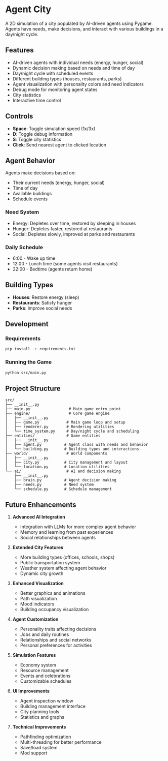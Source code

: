 # Agent City

A 2D simulation of a city populated by AI-driven agents using Pygame. Agents have needs, make decisions, and interact with various buildings in a day/night cycle.

## Features

- AI-driven agents with individual needs (energy, hunger, social)
- Dynamic decision making based on needs and time of day
- Day/night cycle with scheduled events
- Different building types (houses, restaurants, parks)
- Agent visualization with personality colors and need indicators
- Debug mode for monitoring agent states
- City statistics
- Interactive time control

## Controls

- **Space**: Toggle simulation speed (1x/3x)
- **D**: Toggle debug information
- **S**: Toggle city statistics
- **Click**: Send nearest agent to clicked location

## Agent Behavior

Agents make decisions based on:
- Their current needs (energy, hunger, social)
- Time of day
- Available buildings
- Schedule events

### Need System
- Energy: Depletes over time, restored by sleeping in houses
- Hunger: Depletes faster, restored at restaurants
- Social: Depletes slowly, improved at parks and restaurants

### Daily Schedule
- 6:00 - Wake up time
- 12:00 - Lunch time (some agents visit restaurants)
- 22:00 - Bedtime (agents return home)

## Building Types

- **Houses**: Restore energy (sleep)
- **Restaurants**: Satisfy hunger
- **Parks**: Improve social needs

## Development

### Requirements
```bash
pip install -r requirements.txt
```

### Running the Game
```bash
python src/main.py
```

## Project Structure
```text
src/
├── __init__.py
├── main.py                 # Main game entry point
├── engine/                 # Core game engine
│   ├── __init__.py
│   ├── game.py            # Main game loop and setup
│   ├── renderer.py        # Rendering utilities
│   └── time_system.py     # Day/night cycle and scheduling
├── entities/              # Game entities
│   ├── __init__.py
│   ├── agent.py          # Agent class with needs and behavior
│   └── building.py       # Building types and interactions
├── world/                 # World components
│   ├── __init__.py
│   ├── city.py           # City management and layout
│   └── location.py       # Location utilities
└── ai/                    # AI and decision making
    ├── __init__.py
    ├── brain.py          # Agent decision making
    ├── needs.py          # Need system
    └── schedule.py       # Schedule management
```

## Future Enhancements

1. **Advanced AI Integration**
   - Integration with LLMs for more complex agent behavior
   - Memory and learning from past experiences
   - Social relationships between agents

2. **Extended City Features**
   - More building types (offices, schools, shops)
   - Public transportation system
   - Weather system affecting agent behavior
   - Dynamic city growth

3. **Enhanced Visualization**
   - Better graphics and animations
   - Path visualization
   - Mood indicators
   - Building occupancy visualization

4. **Agent Customization**
   - Personality traits affecting decisions
   - Jobs and daily routines
   - Relationships and social networks
   - Personal preferences for activities

5. **Simulation Features**
   - Economy system
   - Resource management
   - Events and celebrations
   - Customizable schedules

6. **UI Improvements**
   - Agent inspection window
   - Building management interface
   - City planning tools
   - Statistics and graphs

7. **Technical Improvements**
   - Pathfinding optimization
   - Multi-threading for better performance
   - Save/load system
   - Mod support
